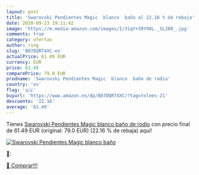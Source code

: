 ```yaml
---
layout: post
title: 'Swarovski Pendientes Magic  blanco  baño al 22.16 % de rebaja'
date: 2020-09-23 19:11:42
image: 'https://m.media-amazon.com/images/I/31qY+39Y98L._SL200_.jpg'
comments: true
category: ofertas
author: ring
slug: 'B07DQRT4XC-es'
actualPrice: 61.49 EUR
currency: EUR
price: 61.49
comparePrice: 79.0 EUR
prodname: 'Swarovski Pendientes Magic  blanco  baño de rodio'
country: 'es'
flag: '🇪🇸'
buyurl: 'https://www.amazon.es/dp/B07DQRT4XC/?tag=tolees-21'
descuento: '22.16'
average: '61.49'
---
```


Tienes [Swarovski Pendientes Magic  blanco  baño de rodio](https://www.amazon.es/dp/B07DQRT4XC/?tag=tolees-21) con precio final de  61.49 EUR (original: 79.0 EUR) (22.16 %  de rebaja) aqui!

[![Swarovski Pendientes Magic  blanco  baño](https://m.media-amazon.com/images/I/31qY+39Y98L._SL200_.jpg)](https://www.amazon.es/dp/B07DQRT4XC/?tag=tolees-21)

🔎:


[🛒 Comprar!!!](https://www.amazon.es/dp/B07DQRT4XC/?tag=tolees-21)
